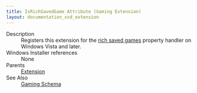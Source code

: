 ```yaml
---
title: IsRichSavedGame Attribute (Gaming Extension)
layout: documentation_xsd_extension
---
```

<dl>
  <dt>Description</dt>
  <dd>                 Registers this extension for the                  <a href="http://msdn.microsoft.com/library/bb173448.aspx" target="_blank">rich saved games</a>                  property handler on Windows Vista and later.             </dd>
  <dt>Windows Installer references</dt>
  <dd>None</dd>
  <dt>Parents</dt>
  <dd>
    <a href="../extension/">Extension</a>
  </dd>
  <dt>See Also</dt>
  <dd>
    <a href="../gaming">Gaming Schema</a>
  </dd>
</dl>
